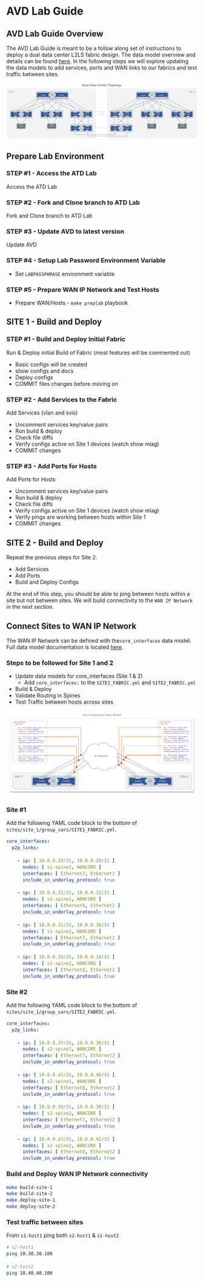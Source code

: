 # AVD Lab Guide

## AVD Lab Guide Overview

The AVD Lab Guide is meant to be a follow along set of instructions to deploy a dual data center L2LS fabric design. The data model overview and details can be found [here](avd.md). In the following steps we will explore updating the data models to add services, ports and WAN links to our fabrics and test traffic between sites.

![Dual DC Topology](assets/images/dual-dc-topo.svg)

## Prepare Lab Environment

### **STEP #1** - Access the ATD Lab

Access the ATD Lab

### **STEP #2** - Fork and Clone branch to ATD Lab

Fork and Clone branch to ATD Lab

### **STEP #3** - Update AVD to latest version

Update AVD

### **STEP #4** - Setup Lab Password Environment Variable

- Set `LABPASSPHRASE` environment variable

### **STEP #5** - Prepare WAN IP Network and Test Hosts

- Prepare WAN/Hosts - `make preplab` playbook

## SITE 1 - Build and Deploy

### **STEP #1** - Build and Deploy Initial Fabric

Run & Deploy initial Build of Fabric (most features will be commented out)

- Basic configs will be created
- show configs and docs
- Deploy configs
- COMMIT  files changes before moving on

### **STEP #2** - Add Services to the Fabric

Add Services (vlan and svis)

- Uncomment services key/value pairs
- Run build & deploy
- Check file diffs
- Verify configs active on Site 1 devices (watch show mlag)
- COMMIT changes

### **STEP #3** - Add Ports for Hosts

Add Ports for Hosts

- Uncomment services key/value pairs
- Run build & deploy
- Check file diffs
- Verify configs active on Site 1 devices (watch show mlag)
- Verify pings are working between hosts within Site 1
- COMMIT changes

## SITE 2 - Build and Deploy

Repeat the previous steps for Site 2.

- Add Services
- Add Ports
- Build and Deploy Configs

At the end of this step, you should be able to ping between hosts within a site but not between sites. We will build connectivity to the `WAN IP Network` in the next section.

## Connect Sites to WAN IP Network

The WAN IP Network can be defined with the`core_interfaces` data model. Full data model documentation is located [here](https://avd.sh/en/stable/roles/eos_designs/doc/core-interfaces-BETA.html).

### Steps to be followed for Site 1 and 2

- Update data models for core_interfaces (Site 1 & 2)
  - Add `core_interfaces:` to the `SITE1_FABRIC.yml` and `SITE2_FABRIC.yml`
- Build & Deploy
- Validate Routing in Spines
- Test Traffic between hosts across sites

![Core Interfaces](assets/images/avd-core-interfaces.svg)

### Site #1

Add the following YAML code block to the bottom of `sites/site_1/group_vars/SITE1_FABRIC.yml`.

``` yaml
core_interfaces:
  p2p_links:

    - ip: [ 10.0.0.29/31, 10.0.0.28/31 ]
      nodes: [ s1-spine1, WANCORE ]
      interfaces: [ Ethernet7, Ethernet2 ]
      include_in_underlay_protocol: true

    - ip: [ 10.0.0.33/31, 10.0.0.32/31 ]
      nodes: [ s1-spine1, WANCORE ]
      interfaces: [ Ethernet8, Ethernet2 ]
      include_in_underlay_protocol: true

    - ip: [ 10.0.0.31/31, 10.0.0.30/31 ]
      nodes: [ s1-spine2, WANCORE ]
      interfaces: [ Ethernet7, Ethernet2 ]
      include_in_underlay_protocol: true

    - ip: [ 10.0.0.35/31, 10.0.0.34/31 ]
      nodes: [ s1-spine2, WANCORE ]
      interfaces: [ Ethernet8, Ethernet2 ]
      include_in_underlay_protocol: true
```

### Site #2

Add the following YAML code block to the bottom of `sites/site_1/group_vars/SITE2_FABRIC.yml`.

``` yaml
core_interfaces:
  p2p_links:

    - ip: [ 10.0.0.37/31, 10.0.0.36/31 ]
      nodes: [ s2-spine1, WANCORE ]
      interfaces: [ Ethernet7, Ethernet2 ]
      include_in_underlay_protocol: true

    - ip: [ 10.0.0.41/31, 10.0.0.40/31 ]
      nodes: [ s2-spine1, WANCORE ]
      interfaces: [ Ethernet8, Ethernet2 ]
      include_in_underlay_protocol: true

    - ip: [ 10.0.0.39/31, 10.0.0.38/31 ]
      nodes: [ s2-spine2, WANCORE ]
      interfaces: [ Ethernet7, Ethernet2 ]
      include_in_underlay_protocol: true

    - ip: [ 10.0.0.43/31, 10.0.0.42/31 ]
      nodes: [ s2-spine2, WANCORE ]
      interfaces: [ Ethernet8, Ethernet2 ]
      include_in_underlay_protocol: true
```

### Build and Deploy WAN IP Network connectivity

``` bash
make build-site-1
make build-site-2
make deploy-site-1
make deploy-site-2
```

### Test traffic between sites

From `s1-host1` ping both `s2-host1` & `s1-host2`

``` bash
# s2-host1
ping 10.30.30.100

# s2-host2
ping 10.40.40.100
```
